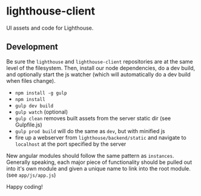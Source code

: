 lighthouse-client
=================

UI assets and code for Lighthouse.

## Development

Be sure the `lighthouse` and `lighthouse-client` repositories are at the same level of the filesystem.
Then, install our node dependencies, do a dev build, and optionally start the js watcher (which will automatically do a dev build when files change).

* `npm install -g gulp`
* `npm install`
* `gulp dev build`
* `gulp watch` (optional)
* `gulp clean` removes built assets from the server static dir (see Gulpfile.js)
* `gulp prod build` will do the same as `dev`, but with minified js
* fire up a webserver from `lighthouse/backend/static` and navigate to `localhost` at the port specified by the server

New angular modules should follow the same pattern as `instances`. Generally speaking, each major piece of functionality should be pulled out into it's own module and given a unique name to link into the root module. (see `app/js/app.js`)

Happy coding!
